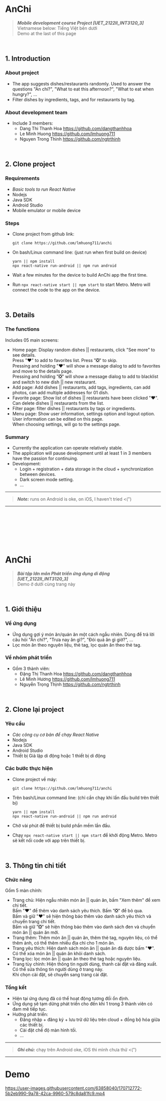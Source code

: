 ﻿
# AnChi
> **_Mobile development course Project [UET_2122II_INT3120_3]_** <br/>
> Vietnamese below: Tiếng Việt bên dưới <br/>
> Demo at the last of this page
<br/>

## 1. Introduction

### About project

- The app suggests dishes/restaurants randomly. Used to answer the questions "An chi?", "What to eat this afternoon?", "What to eat when hungry?", ...
- Filter dishes by ingredients, tags, and for restaurants by tag.

### About development team

- Include 3 members:
  + Dang Thi Thanh Hoa    https://github.com/dangthanhhoa
  + Le Minh Huong         https://github.com/lmhuong711
  + Nguyen Trong Thinh    https://github.com/ngtrthinh

<br/>

## 2. Clone project

### Requirements

- _Basic tools to run React Native_
- Nodejs
- Java SDK
- Android Studio
- Mobile emulator or mobile device

### Steps

- Clone project from github link:
  <br/>
  ```
  git clone https://github.com/lmhuong711/anchi
  ```
- On bash/Linux command line: (just run when first build on device)
  <br/>
  ```
  yarn || npm install
  npx react-native run-android || npm run android
  ```
- Wait a few minutes for the device to build AnChi app the first time.

- Run `npx react-native start || npm start` to start Metro. Metro will connect the code to the app on the device.

<br/>

## 3. Details

### The functions

Includes 05 main screens:
- Home page: Display random dishes || restaurants, click "See more" to see details.<br/>
  Press "❤️" to add to favorites list. Press "❎" to skip.<br/>
  Pressing and holding "❤️" will show a message dialog to add to favorites and move to the details page.<br/>
  Pressing and holding "❎" will show a message dialog to add to blacklist and switch to new dish || new restaurant.
- Add page: Add dishes || restaurants, add tags, ingredients, can add photos, can add multiple addresses for 01 dish.
- Favorite page: Show list of dishes || restaurants have been clicked "❤️". Can delete dishes || restaurants from the list.
- Filter page: filter dishes || restaurants by tags or ingredients.
- Menu page: Show user information, settings option and logout option.<br/>
  User information can be edited on this page.<br/>
  When choosing settings, will go to the settings page.

### Summary

- Currently the application can operate relatively stable.
- The application will pause development until at least 1 in 3 members have the passion for continuing.
- Development:
   + Login + registration + data storage in the cloud + synchronization between devices.
   + Dark screen mode setting.
   + ...

---
> **_Note:_** runs on Android is oke, on iOS, I haven't tried <(")
---

<br/>
<br/>
<br/>
<br/>
<br/>
<br/>

# AnChi
> **_Bài tập lớn môn Phát triển ứng dụng di động [UET_2122II_INT3120_3]_** <br/>
> Demo ở dưới cùng trang này

<br/>

## 1. Giới thiệu

### Về ứng dụng

- Ứng dụng gợi ý món ăn/quán ăn một cách ngẫu nhiên. Dùng để trả lời câu hỏi "Ăn chi?", "Trưa nay ăn gì?", "Đói quá ăn gì giờ?", ... 
- Lọc món ăn theo nguyên liệu, thẻ tag, lọc quán ăn theo thẻ tag.

### Về nhóm phát triển

- Gồm 3 thành viên:
  + Đặng Thị Thanh Hoa    https://github.com/dangthanhhoa
  + Lê Minh Hương         https://github.com/lmhuong711
  + Nguyễn Trọng Thịnh    https://github.com/ngtrthinh

<br/>

## 2. Clone lại project

### Yêu cầu

- _Các công cụ cơ bản để chạy React Native_
- Nodejs
- Java SDK
- Android Studio
- Thiết bị Giả lập di động hoặc 1 thiết bị di động

### Các bước thực hiện

- Clone project về máy:
  <br/>
  ```
  git clone https://github.com/lmhuong711/anchi
  ```
- Trên bash/Linux command line: (chỉ cần chạy khi lần đầu build trên thiết bị)
  <br/>
  ```
  yarn || npm install
  npx react-native run-android || npm run android
  ```
- Chờ vài phút để thiết bị build phần mềm lần đầu.

- Chạy `npx react-native start || npm start` để khởi động Metro. Metro sẽ kết nối code với app trên thiết bị.

<br/>

## 3. Thông tin chi tiết

### Chức năng

Gồm 5 màn chính:
- Trang chủ: Hiện ngẫu nhiên món ăn || quán ăn, bấm "Xem thêm" để xem chi tiết.<br/>
  Bấm "❤️" để thêm vào danh sách yêu thích. Bấm "❎" để bỏ qua.<br/>
  Bấm và giữ "❤️" sẽ hiện thông báo thêm vào danh sách yêu thích và chuyển trang chi tiết.<br/>
  Bấm và giữ "❎" sẽ hiện thông báo thêm vào danh sách đen và chuyển món ăn || quán ăn mới.
- Trang thêm: Thêm món ăn || quán ăn, thêm thẻ tag, nguyên liệu, có thể thêm ảnh, có thể thêm nhiều địa chỉ cho 1 món ăn.
- Trang yêu thích: Hiện danh sách món ăn || quán ăn đã được bấm "❤️". Có thể xóa món ăn || quán ăn khỏi danh sách.
- Trang lọc: lọc món ăn || quán ăn theo thẻ tag hoặc nguyên liệu.
- Trang tùy chỉnh: Hiện thông tin người dùng, thanh cài đặt và đăng xuất.<br/>
  Có thể sửa thông tin người dùng ở trang này.<br/>
  Khi chọn cài đặt, sẽ chuyển sang trang cài đặt.

### Tổng kết

- Hiện tại ứng dụng đã có thể hoạt động tương đối ổn định.
- Ứng dụng sẽ tạm dừng phát triển cho đến khi 1 trong 3 thành viên có đam mê tiếp tục.
- Hướng phát triển:
  + Đăng nhập + đăng ký + lưu trữ dữ liệu trên cloud + đồng bộ hóa giữa các thiết bị.
  + Cài đặt chế độ màn hình tối.
  + ...

---
> **_Ghi chú:_**  chạy trên Android oke, iOS thì mình chưa thử <(")
---

# Demo

https://user-images.githubusercontent.com/63858040/170712772-5b2eb990-9a78-42ca-9960-579c8da81fc9.mp4


